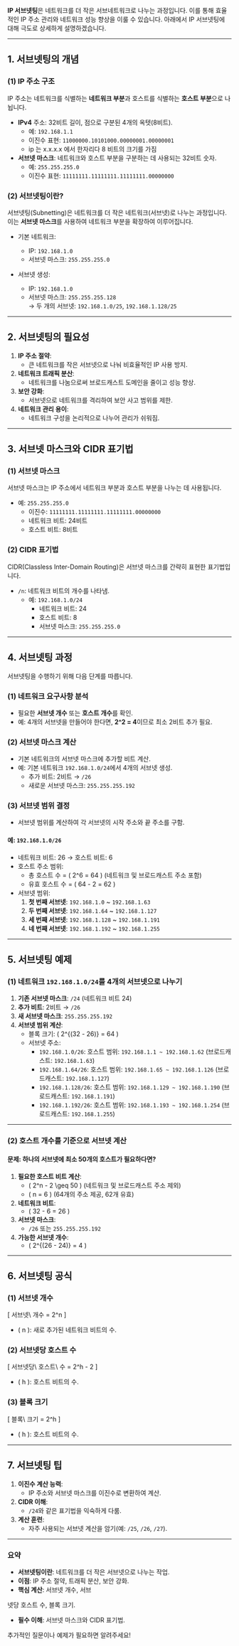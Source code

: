 **IP 서브넷팅**은 네트워크를 더 작은 서브네트워크로 나누는 과정입니다. 이를 통해 효율적인 IP 주소 관리와 네트워크 성능 향상을 이룰 수 있습니다. 아래에서 IP 서브넷팅에 대해 극도로 상세하게 설명하겠습니다.

---


## 1. 서브넷팅의 개념
### (1) **IP 주소 구조**
IP 주소는 네트워크를 식별하는 **네트워크 부분**과 호스트를 식별하는 **호스트 부분**으로 나뉩니다.

- **IPv4** 주소: 32비트 길이, 점으로 구분된 4개의 옥텟(8비트).
  - 예: `192.168.1.1`
  - 이진수 표현: `11000000.10101000.00000001.00000001`
  - ip 는 x.x.x.x 에서 한자리다 8 비트의 크기를 가짐
- **서브넷 마스크**: 네트워크와 호스트 부분을 구분하는 데 사용되는 32비트 숫자.
  - 예: `255.255.255.0`
  - 이진수 표현: `11111111.11111111.11111111.00000000`

### (2) **서브넷팅이란?**
서브넷팅(Subnetting)은 네트워크를 더 작은 네트워크(서브넷)로 나누는 과정입니다.  
이는 **서브넷 마스크**를 사용하여 네트워크 부분을 확장하여 이루어집니다.

- 기본 네트워크:
  - IP: `192.168.1.0`
  - 서브넷 마스크: `255.255.255.0`

- 서브넷 생성:
  - IP: `192.168.1.0`
  - 서브넷 마스크: `255.255.255.128`  
    → 두 개의 서브넷: `192.168.1.0/25`, `192.168.1.128/25`

---

## 2. 서브넷팅의 필요성
1. **IP 주소 절약**:
   - 큰 네트워크를 작은 서브넷으로 나눠 비효율적인 IP 사용 방지.
2. **네트워크 트래픽 분산**:
   - 네트워크를 나눔으로써 브로드캐스트 도메인을 줄이고 성능 향상.
3. **보안 강화**:
   - 서브넷으로 네트워크를 격리하여 보안 사고 범위를 제한.
4. **네트워크 관리 용이**:
   - 네트워크 구성을 논리적으로 나누어 관리가 쉬워짐.

---

## 3. 서브넷 마스크와 CIDR 표기법
### (1) **서브넷 마스크**
서브넷 마스크는 IP 주소에서 네트워크 부분과 호스트 부분을 나누는 데 사용됩니다.

- 예: `255.255.255.0`
  - 이진수: `11111111.11111111.11111111.00000000`
  - 네트워크 비트: 24비트
  - 호스트 비트: 8비트

### (2) **CIDR 표기법**
CIDR(Classless Inter-Domain Routing)은 서브넷 마스크를 간략히 표현한 표기법입니다.

- `/n`: 네트워크 비트의 개수를 나타냄.
  - 예: `192.168.1.0/24`
    - 네트워크 비트: 24
    - 호스트 비트: 8
    - 서브넷 마스크: `255.255.255.0`

---

## 4. 서브넷팅 과정
서브넷팅을 수행하기 위해 다음 단계를 따릅니다.

### (1) 네트워크 요구사항 분석
- 필요한 **서브넷 개수** 또는 **호스트 개수**를 확인.
- 예: 4개의 서브넷을 만들어야 한다면, **2^2 = 4**이므로 최소 2비트 추가 필요.

### (2) 서브넷 마스크 계산
- 기본 네트워크의 서브넷 마스크에 추가할 비트 계산.
- 예: 기본 네트워크 `192.168.1.0/24`에서 4개의 서브넷 생성.
  - 추가 비트: 2비트 → `/26`
  - 새로운 서브넷 마스크: `255.255.255.192`

### (3) 서브넷 범위 결정
- 서브넷 범위를 계산하여 각 서브넷의 시작 주소와 끝 주소를 구함.

#### 예: `192.168.1.0/26`
- 네트워크 비트: 26 → 호스트 비트: 6
- 호스트 주소 범위:
  - 총 호스트 수 = \( 2^6 = 64 \) (네트워크 및 브로드캐스트 주소 포함)
  - 유효 호스트 수 = \( 64 - 2 = 62 \)
- 서브넷 범위:
  1. **첫 번째 서브넷**: `192.168.1.0` ~ `192.168.1.63`
  2. **두 번째 서브넷**: `192.168.1.64` ~ `192.168.1.127`
  3. **세 번째 서브넷**: `192.168.1.128` ~ `192.168.1.191`
  4. **네 번째 서브넷**: `192.168.1.192` ~ `192.168.1.255`

---

## 5. 서브넷팅 예제
### (1) 네트워크 `192.168.1.0/24`를 4개의 서브넷으로 나누기
1. **기존 서브넷 마스크**: `/24` (네트워크 비트 24)
2. **추가 비트**: 2비트 → `/26`
3. **새 서브넷 마스크**: `255.255.255.192`
4. **서브넷 범위 계산**:
   - 블록 크기: \( 2^{(32 - 26)} = 64 \)
   - 서브넷 주소:
     - `192.168.1.0/26`: 호스트 범위: `192.168.1.1 ~ 192.168.1.62` (브로드캐스트: `192.168.1.63`)
     - `192.168.1.64/26`: 호스트 범위: `192.168.1.65 ~ 192.168.1.126` (브로드캐스트: `192.168.1.127`)
     - `192.168.1.128/26`: 호스트 범위: `192.168.1.129 ~ 192.168.1.190` (브로드캐스트: `192.168.1.191`)
     - `192.168.1.192/26`: 호스트 범위: `192.168.1.193 ~ 192.168.1.254` (브로드캐스트: `192.168.1.255`)

---

### (2) 호스트 개수를 기준으로 서브넷 계산
#### 문제: 하나의 서브넷에 최소 50개의 호스트가 필요하다면?
1. **필요한 호스트 비트 계산**:
   - \( 2^n - 2 \geq 50 \) (네트워크 및 브로드캐스트 주소 제외)
   - \( n = 6 \) (64개의 주소 제공, 62개 유효)
2. **네트워크 비트**:
   - \( 32 - 6 = 26 \)
3. **서브넷 마스크**:
   - `/26` 또는 `255.255.255.192`
4. **가능한 서브넷 개수**:
   - \( 2^{(26 - 24)} = 4 \)

---

## 6. 서브넷팅 공식
### (1) 서브넷 개수
\[
서브넷\ 개수 = 2^n
\]
- \( n \): 새로 추가된 네트워크 비트의 수.

### (2) 서브넷당 호스트 수
\[
서브넷당\ 호스트\ 수 = 2^h - 2
\]
- \( h \): 호스트 비트의 수.

### (3) 블록 크기
\[
블록\ 크기 = 2^h
\]
- \( h \): 호스트 비트의 수.

---

## 7. 서브넷팅 팁
1. **이진수 계산 능력**:
   - IP 주소와 서브넷 마스크를 이진수로 변환하여 계산.
2. **CIDR 이해**:
   - `/24`와 같은 표기법을 익숙하게 다룸.
3. **계산 훈련**:
   - 자주 사용되는 서브넷 계산을 암기(예: `/25`, `/26`, `/27`).

---

### 요약
- **서브넷팅이란**: 네트워크를 더 작은 서브넷으로 나누는 작업.
- **이점**: IP 주소 절약, 트래픽 분산, 보안 강화.
- **핵심 계산**: 서브넷 개수, 서브

넷당 호스트 수, 블록 크기.
- **필수 이해**: 서브넷 마스크와 CIDR 표기법.

추가적인 질문이나 예제가 필요하면 알려주세요!